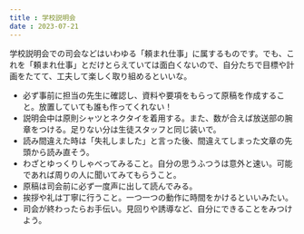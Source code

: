 ```yaml
---
title : 学校説明会
date : 2023-07-21
---
```


学校説明会での司会などはいわゆる「頼まれ仕事」に属するものです。でも、これを「頼まれ仕事」とだけとらえていては面白くないので、自分たちで目標や計画をたてて、工夫して楽しく取り組めるといいな。
- 必ず事前に担当の先生に確認し、資料や要項をもらって原稿を作成すること。放置していても誰も作ってくれない！
- 説明会中は原則シャツとネクタイを着用する。また、数が合えば放送部の腕章をつける。足りない分は生徒スタッフと同じ装いで。
- 読み間違えた時は「失礼しました」と言った後、間違えてしまった文章の先頭から読み直そう。
- わざとゆっくりしゃべってみること。自分の思うふつうは意外と速い。可能であれば周りの人に聞いてみてもらうこと。
- 原稿は司会前に必ず一度声に出して読んでみる。
- 挨拶や礼は丁寧に行うこと。一つ一つの動作に時間をかけるといいみたい。
- 司会が終わったらお手伝い。見回りや誘導など、自分にできることをみつけよう。